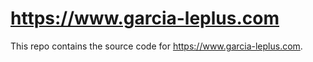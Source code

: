 # <https://www.garcia-leplus.com>

This repo contains the source code for <https://www.garcia-leplus.com>.
